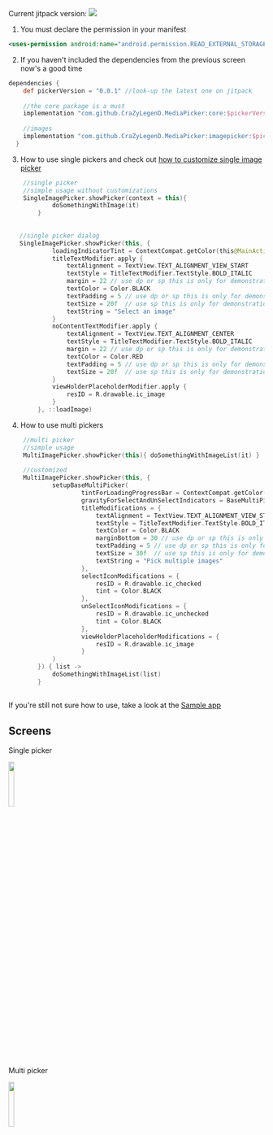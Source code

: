 

Current jitpack version: [![](https://jitpack.io/v/CraZyLegenD/MediaPicker.svg)](https://jitpack.io/#CraZyLegenD/MediaPicker)

1. You must declare the permission in your manifest
```xml
<uses-permission android:name="android.permission.READ_EXTERNAL_STORAGE" />
```
2. If you haven't included the dependencies from the previous screen now's a good time
```gradle
dependencies {
    def pickerVersion = "0.0.1" //look-up the latest one on jitpack 
    
    //the core package is a must
    implementation "com.github.CraZyLegenD.MediaPicker:core:$pickerVersion"
    
    //images
    implementation "com.github.CraZyLegenD.MediaPicker:imagepicker:$pickerVersion"
  }
```
3. How to use single pickers and check out [how to customize single image picker](https://github.com/CraZyLegenD/MediaPicker/wiki/Single-audio-video-picker-customization)
```kotlin
    //single picker
    //simple usage without customizations
    SingleImagePicker.showPicker(context = this){
            doSomethingWithImage(it)
        }
        
   
   //single picker dialog
   SingleImagePicker.showPicker(this, {
            loadingIndicatorTint = ContextCompat.getColor(this@MainActivity, R.color.colorPrimaryDark)
            titleTextModifier.apply {
                textAlignment = TextView.TEXT_ALIGNMENT_VIEW_START
                textStyle = TitleTextModifier.TextStyle.BOLD_ITALIC
                margin = 22 // use dp or sp this is only for demonstration purposes
                textColor = Color.BLACK
                textPadding = 5 // use dp or sp this is only for demonstration purposes
                textSize = 20f  // use sp this is only for demonstration purposes
                textString = "Select an image"
            }
            noContentTextModifier.apply {
                textAlignment = TextView.TEXT_ALIGNMENT_CENTER
                textStyle = TitleTextModifier.TextStyle.BOLD_ITALIC
                margin = 22 // use dp or sp this is only for demonstration purposes
                textColor = Color.RED
                textPadding = 5 // use dp or sp this is only for demonstration purposes
                textSize = 20f  // use sp this is only for demonstration purposes
            }
            viewHolderPlaceholderModifier.apply {
                resID = R.drawable.ic_image
            }
        }, ::loadImage)
```

4. How to use multi pickers
```kotlin
    //multi picker
    //simple usage
    MultiImagePicker.showPicker(this){ doSomethingWithImageList(it) }
    
    //customized
    MultiImagePicker.showPicker(this, {
            setupBaseMultiPicker(
                    tintForLoadingProgressBar = ContextCompat.getColor(this@MainActivity, R.color.colorPrimaryDark),
                    gravityForSelectAndUnSelectIndicators = BaseMultiPickerModifier.Gravity.TOP_LEFT,
                    titleModifications = {
                        textAlignment = TextView.TEXT_ALIGNMENT_VIEW_START
                        textStyle = TitleTextModifier.TextStyle.BOLD_ITALIC
                        textColor = Color.BLACK
                        marginBottom = 30 // use dp or sp this is only for demonstration purposes
                        textPadding = 5 // use dp or sp this is only for demonstration purposes
                        textSize = 30f  // use sp this is only for demonstration purposes
                        textString = "Pick multiple images"
                    },
                    selectIconModifications = {
                        resID = R.drawable.ic_checked
                        tint = Color.BLACK
                    },
                    unSelectIconModifications = {
                        resID = R.drawable.ic_unchecked
                        tint = Color.BLACK
                    },
                    viewHolderPlaceholderModifications = {
                        resID = R.drawable.ic_image
                    }
            )
        }) { list ->
            doSomethingWithImageList(list)
        }
```
##
If you're still not sure how to use, take a look at the [Sample app](https://github.com/CraZyLegenD/MediaPicker/blob/master/app/src/main/java/com/crazylegend/mediapicker/MainActivity.kt) 

## Screens

Single picker

<img src="https://raw.githubusercontent.com/CraZyLegenD/MediaPicker/master/imagepicker/screens/screen_1.png" width="15%"></img>

Multi picker

<img src="https://raw.githubusercontent.com/CraZyLegenD/MediaPicker/master/imagepicker/screens/screen_3.png" width="15%"></img>
